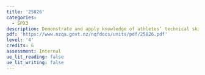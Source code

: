 ```yaml
---
title: '25826'
categories:
  - SPX3
description: Demonstrate and apply knowledge of athletes’ technical skills as a coach in a selected sport 
pdf: 'https://www.nzqa.govt.nz/nqfdocs/units/pdf/25826.pdf'
level: '4'
credits: 6
assessment: Internal
ue_lit_reading: false
ue_lit_writing: false
---
```


